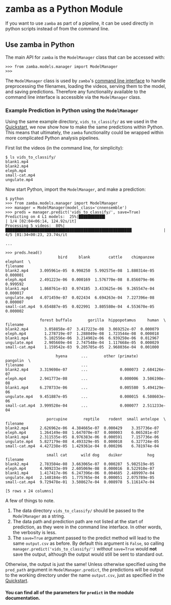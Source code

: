 # zamba as a Python Module

If you want to use `zamba` as part of a pipeline, it can be used directly in python scripts instead of from the command line.

## Use zamba in Python

The main API for `zamba` is the `ModelManager` class that can be accessed with:

```
>>> from zamba.models.manager import ModelManager
>>>
```

The `ModelManager` class is used by `zamba`'s
[command line interface](slowstart-cli.html) to handle preprocessing the
filenames, loading the videos, serving them to the model, and saving
predictions. Therefore any functionality available to the command line
interface is accessible via the `ModelManager` class.


### Example Prediction in Python using the `ModelManager`

Using the same example directory, `vids_to_classify/` as we used in the
[Quickstart](quickstart.html), we now show how to make the same predictions
within Python. This means that ultimately, the `zamba` functionality could be
wrapped within more complicated Python analysis pipelines.

First list the videos (in the command line, for simplicity):

```
$ ls vids_to_classify/
blank1.mp4
blank2.mp4
eleph.mp4
small-cat.mp4
ungulate.mp4
```

Now start Python, import the `ModelManager`, and make a prediction:

```
$ python
>>> from zamba.models.manager import ModelManager
>>> manager = ModelManager(model_class='cnnensemble')
>>> preds = manager.predict('vids_to_classify/', save=True)
Predicting on 4 L1 models:  25%|███████████▌                                  | 1/4 [02:04<06:14, 124.92s/it]
Processing 5 videos:  80%|███████████████████████████████████████████████████████▏             | 4/5 [01:34<00:23, 23.74s/it

...

>>> preds.head()
                       bird     blank        cattle    chimpanzee  elephant  \
filename
blank2.mp4     3.095961e-05  0.998250  5.992575e-08  1.880314e-05  0.000001
eleph.mp4      2.491223e-06  0.000169  1.576770e-08  8.856079e-06  0.999592
blank1.mp4     1.860761e-03  0.974185  3.433625e-06  9.265547e-04  0.000017
ungulate.mp4   4.071459e-07  0.022434  6.694263e-04  7.227396e-08  0.000007
small-cat.mp4  9.654887e-05  0.022991  3.805580e-04  4.553670e-05  0.000002

               forest buffalo       gorilla  hippopotamus     human  \
filename
blank2.mp4       3.058858e-07  3.417223e-08  3.069252e-07  0.000079
eleph.mp4        1.278719e-07  1.288049e-08  1.723544e-08  0.000018
blank1.mp4       5.102556e-06  3.214902e-06  6.939250e-06  0.012967
ungulate.mp4     2.905669e-04  2.747548e-04  1.117668e-05  0.000029
small-cat.mp4    1.159542e-03  9.205705e-05  2.968036e-04  0.001000

                      hyena      ...       other (primate)      pangolin  \
filename                         ...
blank2.mp4     3.319698e-07      ...              0.000073  2.684126e-07
eleph.mp4      2.941773e-08      ...              0.000006  3.506190e-08
blank1.mp4     6.278733e-06      ...              0.005580  5.494129e-06
ungulate.mp4   9.451887e-05      ...              0.000015  6.508603e-06
small-cat.mp4  3.999528e-04      ...              0.000077  2.511233e-04

                  porcupine       reptile    rodent  small antelope  \
filename
blank2.mp4     2.626962e-06  4.384665e-07  0.000429    3.357736e-07
eleph.mp4      1.264149e-08  1.647070e-07  0.000003    6.065281e-07
blank1.mp4     2.311535e-05  8.976383e-06  0.000591    7.157736e-06
ungulate.mp4   5.827179e-08  4.493329e-05  0.000018    6.327724e-05
small-cat.mp4  4.427238e-05  1.429361e-04  0.000206    6.781974e-04

                  small cat      wild dog    duiker           hog
filename
blank2.mp4     2.783504e-08  3.663065e-07  0.000287  5.982519e-05
eleph.mp4      4.909233e-09  2.605069e-08  0.000016  8.522910e-07
blank1.mp4     1.417417e-06  6.247396e-06  0.004685  2.489997e-04
ungulate.mp4   2.148184e-05  1.775765e-04  0.000051  2.075789e-05
small-cat.mp4  9.729478e-01  3.508627e-04  0.008978  5.116147e-04

[5 rows x 24 columns]
```
A few of things to note.

1. The data directory `vids_to_classify/` should be passed to the `ModelManager` as a string.
2. The data path and prediction path are not listed at the start of prediction,
 as they were in the command line interface. In other words, the verbosity is
 less.
3. The `save=True` argument passed to the predict method will lead to the same
`output.csv` as before. By default this argument is `False`, so calling
`manager.predict('vids_to_classify/')` _without_ `save=True` would **not** save
 the output, although the output would still be sent to standard out.

Otherwise, the output is just the same! Unless otherwise specified using the
`pred_path` argument in `ModelManager.predict`, the predictions will be output
to the working directory under the name `output.csv`, just as specified in the
[Quickstart](quickstart.html).

#### You can find all of the parameters for `predict` in the module documentation.
